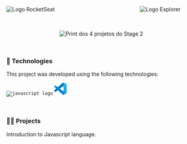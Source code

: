 <p>
  <img src="https://i.postimg.cc/gkShTXDv/rocketseat.png" alt="Logo RocketSeat" width="180" align="left">
  <img src="https://i.postimg.cc/5tpZqB3N/explorer-logo.png" alt="Logo Explorer" width="150" align="right">
</p>
<br><br><br>

<p align="center">
  <img alt="Print dos 4 projetos do Stage 2" src="https://i.postimg.cc/13vZ6wWg/image-1.png" width="400">
</p>
<br>

<h3> 🚀 Technologies </h3>

This project was developed using the following technologies:
<p>
  <code><img height="37" alt="javascript logo" src="https://w7.pngwing.com/pngs/640/199/png-transparent-javascript-logo-html-javascript-logo-angle-text-rectangle-thumbnail.png"/></code>
  <code><img height="33" alt="vs code logo" src="https://raw.githubusercontent.com/github/explore/80688e429a7d4ef2fca1e82350fe8e3517d3494d/topics/visual-studio-code/visual-studio-code.png"></code>
</p>
<br>

<h3> 👩‍💻 Projects </h3>
Introduction to Javascript language.
<br><br>
<!-- 
<h3> 🏆 Challenges </h3>

✪ Challenge 1: [repository](https://github.com/MichelleCordeiro/rocketseat-explorer/tree/main/stage-02-html-css/project-01-bugs-desafio-iniciante) <br>

✪ Challenge 2: [repository](https://github.com/MichelleCordeiro/rocketseat-explorer/tree/main/stage-02-html-css/project-2extra-desafio-avancado/) and see it online [here](https://MichelleCordeiro.github.io/rocketseat-explorer/stage-02-html-css/project-2extra-desafio-avancado/).
<br><br> -->

<h3> 📝 License </h3>

This project is licensed under the MIT License. See the [LICENSE](LICENSE) file for details.

<img alt="License" src="https://img.shields.io/static/v1?label=license&message=MIT&color=49AA26&labelColor=000000">

---

Made with 💜 by [Michelle Cordeiro](https://www.linkedin.com/in/michelle-cordeiro/)
